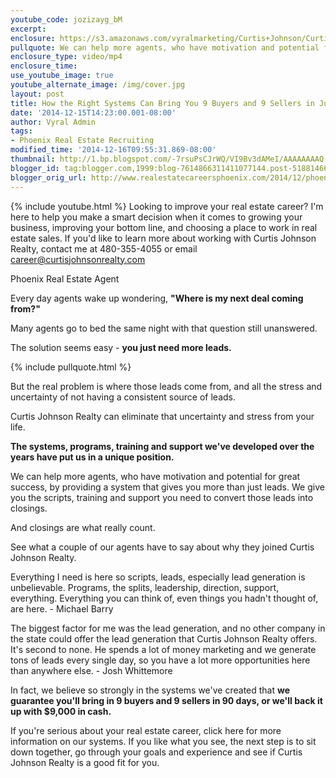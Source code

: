 ```yaml
---
youtube_code: jozizayg_bM
excerpt:
enclosure: https://s3.amazonaws.com/vyralmarketing/Curtis+Johnson/Curtis+Johnson+Recruiting+Video.mp4
pullquote: We can help more agents, who have motivation and potential for great success, by providing a system that gives you more than just leads.
enclosure_type: video/mp4
enclosure_time:
use_youtube_image: true
youtube_alternate_image: /img/cover.jpg
layout: post
title: How the Right Systems Can Bring You 9 Buyers and 9 Sellers in Just 90 Days
date: '2014-12-15T14:23:00.001-08:00'
author: Vyral Admin
tags:
- Phoenix Real Estate Recruiting
modified_time: '2014-12-16T09:55:31.869-08:00'
thumbnail: http://1.bp.blogspot.com/-7rsuPsCJrWQ/VI9Bv3dAMeI/AAAAAAAAQ-Y/B434TjL1LpY/s72-c/Pull%2BQuote%2BTemplate%2BCurtis%2BJohnson.jpg
blogger_id: tag:blogger.com,1999:blog-7614866311411077144.post-5188146607317362865
blogger_orig_url: http://www.realestatecareersphoenix.com/2014/12/phoenix-real-estate-recruiting.html
---
```

{% include youtube.html %}
Looking to improve your real estate career? I'm here to help you make a smart decision when it comes to growing your business, improving your bottom line, and choosing a place to work in real estate sales. If you'd like to learn more about working with Curtis Johnson Realty, contact me at 480-355-4055 or email career@curtisjohnsonrealty.com

Phoenix Real Estate Agent

Every day agents wake up wondering, **"Where is my next deal coming from?"**

Many agents go to bed the same night with that question still unanswered.

The solution seems easy - **you just need more leads.**

{% include pullquote.html %}

But the real problem is where those leads come from, and all the stress and uncertainty of not having a consistent source of leads.

Curtis Johnson Realty can eliminate that uncertainty and stress from your life.

**The systems, programs, training and support we've developed over the years have put us in a unique position.**

We can help more agents, who have motivation and potential for great success, by providing a system that gives you more than just leads. We give you the scripts, training and support you need to convert those leads into closings.

And closings are what really count.

See what a couple of our agents have to say about why they joined Curtis Johnson Realty.

Everything I need is here so scripts, leads, especially lead generation is unbelievable. Programs, the splits, leadership, direction, support, everything. Everything you can think of, even things you hadn't thought of, are here. - Michael Barry

The biggest factor for me was the lead generation, and no other company in the state could offer the lead generation that Curtis Johnson Realty offers. It's second to none. He spends a lot of money marketing and we generate tons of leads every single day, so you have a lot more opportunities here than anywhere else. - Josh Whittemore

In fact, we believe so strongly in the systems we've created that **we guarantee you'll bring in 9 buyers and 9 sellers in 90 days, or we'll back it up with $9,000 in cash.**

If you're serious about your real estate career, click here for more information on our systems. If you like what you see, the next step is to sit down together, go through your goals and experience and see if Curtis Johnson Realty is a good fit for you.
